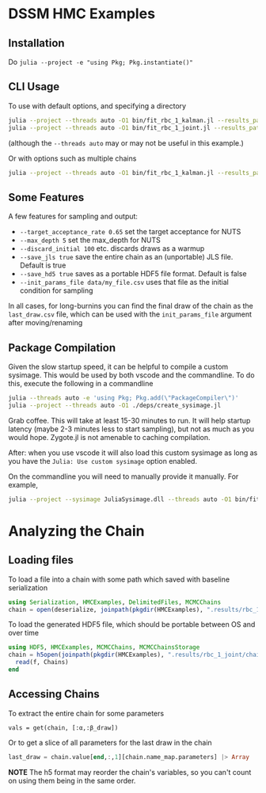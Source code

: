 # DSSM HMC Examples

## Installation
Do `julia --project -e "using Pkg; Pkg.instantiate()"`

## CLI Usage
To use with default options, and specifying a directory
```bash
julia --project --threads auto -O1 bin/fit_rbc_1_kalman.jl --results_path ./.results/rbc_1_kalman --overwrite_results true --num_samples 100
julia --project --threads auto -O1 bin/fit_rbc_1_joint.jl --results_path ./.results/rbc_1_joint --overwrite_results true --num_samples 100
```
(although the `--threads auto` may or may not be useful in this example.)

Or with options such as multiple chains
```bash
julia --project --threads auto -O1 bin/fit_rbc_1_kalman.jl --results_path ./.results/rbc_1_kalman --overwrite_results true --num_samples 1000 --num_chains 8
```

## Some Features
A few features for sampling and output:
- `--target_acceptance_rate 0.65` set the target acceptance for NUTS
- `--max_depth 5` set the max_depth for NUTS
- `--discard_initial 100` etc. discards draws as a warmup
- `--save_jls true`  save the entire chain as an (unportable) JLS file.  Default is true
- `--save_hd5 true` saves as a portable HDF5 file format.  Default is false
- `--init_params_file data/my_file.csv` uses that file as the initial condition for sampling

In all cases, for long-burnins you can find the final draw of the chain as the `last_draw.csv` file, which can be used with the `init_params_file` argument after moving/renaming
## Package Compilation
Given the slow startup speed, it can be helpful to compile a custom sysimage.  This would be used by both vscode and the commandline.  To do this, execute the following in a commandline
```bash
julia --threads auto -e 'using Pkg; Pkg.add(\"PackageCompiler\")'
julia --project --threads auto -O1 ./deps/create_sysimage.jl
```

Grab coffee.  This will take at least 15-30 minutes to run.  It will help startup latency (maybe 2-3 minutes less to start sampling), but not as much as you would hope.  Zygote.jl is not amenable to caching compilation.

After: when you use vscode it will also load this custom sysimage as long as you have the `Julia: Use custom sysimage` option enabled.

On the commandline you will need to manually provide it manually.  For example, 
```bash
julia --project --sysimage JuliaSysimage.dll --threads auto -O1 bin/fit_rbc_1_kalman.jl --results_path ./.results/rbc_1_kalman --overwrite_results true --num_samples 1000
```

# Analyzing the Chain
## Loading files

To load a file into a chain with some path which saved with baseline serialization
```julia
using Serialization, HMCExamples, DelimitedFiles, MCMCChains
chain = open(deserialize, joinpath(pkgdir(HMCExamples), ".results/rbc_1_joint/chain.jls"))
```

To load the generated HDF5 file, which should be portable between OS and over time
```julia
using HDF5, HMCExamples, MCMCChains, MCMCChainsStorage
chain = h5open(joinpath(pkgdir(HMCExamples), ".results/rbc_1_joint/chain.h5"), "r") do f
  read(f, Chains)
end
```

## Accessing Chains
To extract the entire chain for some parameters
```
vals = get(chain, [:α,:β_draw])
```

Or to get a slice of all parameters for the last draw in the chain
```julia
last_draw = chain.value[end,:,1][chain.name_map.parameters] |> Array
```

**NOTE** The h5 format may reorder the chain's variables, so you can't count on using them being in the same order.
